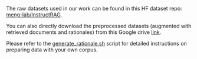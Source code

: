 The raw datasets used in our work can be found in this HF dataset repo: [meng-lab/InstructRAG](https://huggingface.co/datasets/meng-lab/InstructRAG).

You can also directly download the preprocessed datasets (augmented with retrieved documents and rationales) from this Google drive [link](https://drive.google.com/file/d/1MVkdc4g9_D4REtaBFKeJ9gMun4qzdQtO/view?usp=share_link).


Please refer to the [generate_rationale.sh](../generate_rationale.sh) script for detailed instructions on preparing data with your own corpus.
